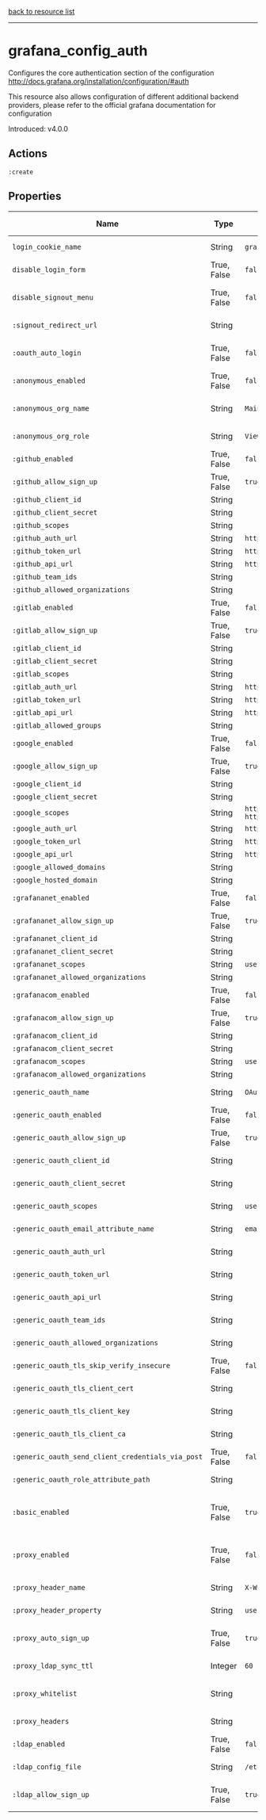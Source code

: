 [back to resource list](https://github.com/sous-chefs/grafana#resources)

---

# grafana_config_auth

Configures the core authentication section of the configuration <http://docs.grafana.org/installation/configuration/#auth>

This resource also allows configuration of different additional backend providers, please refer to the official grafana documentation for configuration

Introduced: v4.0.0

## Actions

`:create`

## Properties

| Name                                              | Type          |  Default                    | Description                                                         | Allowed Values
| ------------------------------------------------ | -------------  | --------------------------- | ------------------------------------------------------------------  | --------------- |
| `login_cookie_name`                               | String        | `grafana_session`           | The name of the Grafana session cookie.|
| `disable_login_form`                              | True, False   | `false`                     | Set to true to disable (hide) the login form, useful if you use OAuth | true, false
| `disable_signout_menu`                            | True, False   | `false`                     | Set to true to disable the signout link in the side menu. useful if you use auth.proxy | true, false
| `:signout_redirect_url`                           | String        |                             | URL to redirect the user to after sign out                          |
| `:oauth_auto_login`                               | True, False   | `false`                     | Set to true to attempt login with OAuth automatically, skipping the login screen| true, false
| `:anonymous_enabled`                              | True, False   | `false`                     | enable anonymous access                                             | true, false
| `:anonymous_org_name`                             | String        | `Main Org.`                 | specify organization name that should be used for unauthenticated users|
| `:anonymous_org_role`                             | String        | `Viewer`                    | specify role for unauthenticated users                              |
| `:github_enabled`                                 | True, False   | `false`                     | Enable github OAuth  See <http://docs.grafana.org/auth/github/>     | true, false
| `:github_allow_sign_up`                           | True, False   | `true`                      | <http://docs.grafana.org/auth/github/>                                | true, false
| `:github_client_id`                               | String        |                             | <http://docs.grafana.org/auth/github/>                                |
| `:github_client_secret`                           | String        |                             | <http://docs.grafana.org/auth/github/>                               |
| `:github_scopes`                                  | String        |                             | <http://docs.grafana.org/auth/github/>                                |
| `:github_auth_url`                                | String        | `https://github.com/login/oauth/authorize` | <http://docs.grafana.org/auth/github/>                 |
| `:github_token_url`                               | String        | `https://github.com/login/oauth/access_token` | <http://docs.grafana.org/auth/github/>              |
| `:github_api_url`                                 | String        | `https://api.github.com/user` | <http://docs.grafana.org/auth/github/>                              |
| `:github_team_ids`                                | String        |                             | <http://docs.grafana.org/auth/github/>                                |
| `:github_allowed_organizations`                   | String        |                             | <http://docs.grafana.org/auth/github/>                                |
| `:gitlab_enabled`                                 | True, False   | `false`                     | Enable gitlab OAuth <http://docs.grafana.org/auth/gitlab/>          | true, false
| `:gitlab_allow_sign_up`                           | True, False   | `true`                      | <http://docs.grafana.org/auth/gitlab/>                                | true, false
| `:gitlab_client_id`                               | String        |                             | <http://docs.grafana.org/auth/gitlab/>                                |
| `:gitlab_client_secret`                           | String        |                             | <http://docs.grafana.org/auth/gitlab/>                                |
| `:gitlab_scopes`                                  | String        |                             | <http://docs.grafana.org/auth/gitlab/>                                |
| `:gitlab_auth_url`                                | String        | `https://gitlab.com/oauth/authorize` | <http://docs.grafana.org/auth/gitlab/>                       |
| `:gitlab_token_url`                               | String        | `https://gitlab.com/oauth/token` | <http://docs.grafana.org/auth/gitlab/>                           |
| `:gitlab_api_url`                                 | String        | `https://gitlab.com/api/v4` | <http://docs.grafana.org/auth/gitlab/>                                |
| `:gitlab_allowed_groups`                          | String        |                             | <http://docs.grafana.org/auth/gitlab/>                                |
| `:google_enabled`                                 | True, False   | `false`                     | Enable Google OAuth <http://docs.grafana.org/auth/google/>          | true, false
| `:google_allow_sign_up`                           | True, False   | `true`                      | <http://docs.grafana.org/auth/google/>                                | true, false
| `:google_client_id`                               | String        |                             | <http://docs.grafana.org/auth/google/>                                |
| `:google_client_secret`                           | String        |                             | <http://docs.grafana.org/auth/google/>                                |
| `:google_scopes`                                  | String        | `https://www.googleapis.com/auth/userinfo.profile https://www.googleapis.com/auth/userinfo.email` | http://docs.grafana.org/auth/google/|
| `:google_auth_url`                                | String        | `https://accounts.google.com/o/oauth2/auth` | <http://docs.grafana.org/auth/google/>                |
| `:google_token_url`                               | String        | `https://accounts.google.com/o/oauth2/token` | <http://docs.grafana.org/auth/google/>               |
| `:google_api_url`                                 | String        | `https://www.googleapis.com/oauth2/v1/userinfo` | <http://docs.grafana.org/auth/google/>            |
| `:google_allowed_domains`                         | String        |                             | <http://docs.grafana.org/auth/google/>                                |
| `:google_hosted_domain`                           | String        |                             | <http://docs.grafana.org/auth/google/>                                |
| `:grafananet_enabled`                             | True, False   | `false`                     | Grafana.com Authentication                                          | true, false
| `:grafananet_allow_sign_up`                       | True, False   | `true`                      | Grafana.com Authentication                                          | true, false
| `:grafananet_client_id`                           | String        |                             | Grafana.com Authentication                                          |
| `:grafananet_client_secret`                       | String        |                             | Grafana.com Authentication                                          |
| `:grafananet_scopes`                              | String        | `user:email`                | Grafana.com Authentication                                          |
| `:grafananet_allowed_organizations`               | String        |                             | Grafana.com Authentication                                          |
| `:grafanacom_enabled`                             | True, False   | `false`                     | Grafana.com Authentication                                          |
| `:grafanacom_allow_sign_up`                       | True, False   | `true`                      | Grafana.com Authentication                                          |
| `:grafanacom_client_id`                           | String        |                             | Grafana.com Authentication                                          |
| `:grafanacom_client_secret`                       | String        |                             | Grafana.com Authentication                                          |
| `:grafanacom_scopes`                              | String        | `user:email`                | Grafana.com Authentication                                          |
| `:grafanacom_allowed_organizations`               | String        |                             | Grafana.com Authentication                                          |
| `:generic_oauth_name`                             | String        | `OAuth`                     | <http://docs.grafana.org/auth/generic-oauth/>                         |
| `:generic_oauth_enabled`                          | True, False   | `false`                     | Enable Generic OAuth                                                | true, false
| `:generic_oauth_allow_sign_up`                    | True, False   | `true`                      | <http://docs.grafana.org/auth/generic-oauth/>                         | true, false
| `:generic_oauth_client_id`                        | String        |                             | <http://docs.grafana.org/auth/generic-oauth/>                         |
| `:generic_oauth_client_secret`                    | String        |                             | <http://docs.grafana.org/auth/generic-oauth/>                         |
| `:generic_oauth_scopes`                           | String        | `user:email`                | <http://docs.grafana.org/auth/generic-oauth/>                         |
| `:generic_oauth_email_attribute_name`             | String        | `email:primary`             | <http://docs.grafana.org/auth/generic-oauth/>                         |
| `:generic_oauth_auth_url`                         | String        |                             | <http://docs.grafana.org/auth/generic-oauth/>                         |
| `:generic_oauth_token_url`                        | String        |                             | <http://docs.grafana.org/auth/generic-oauth/>                         |
| `:generic_oauth_api_url`                          | String        |                             | <http://docs.grafana.org/auth/generic-oauth/>                         |
| `:generic_oauth_team_ids`                         | String        |                             | <http://docs.grafana.org/auth/generic-oauth/>                         |
| `:generic_oauth_allowed_organizations`            | String        |                             | <http://docs.grafana.org/auth/generic-oauth/>                         |
| `:generic_oauth_tls_skip_verify_insecure`         | True, False   | `false`                     | <http://docs.grafana.org/auth/generic-oauth/>                         | true, false
| `:generic_oauth_tls_client_cert`                  | String        |                             | <http://docs.grafana.org/auth/generic-oauth/>                         |
| `:generic_oauth_tls_client_key`                   | String        |                             | <http://docs.grafana.org/auth/generic-oauth/>                         |
| `:generic_oauth_tls_client_ca`                    | String        |                             | <http://docs.grafana.org/auth/generic-oauth/>                         |
| `:generic_oauth_send_client_credentials_via_post` | True, False   | `false`                     | <http://docs.grafana.org/auth/generic-oauth/>                         | true, false
| `:generic_oauth_role_attribute_path`              | String        |                             | <http://docs.grafana.org/auth/generic-oauth/>                         |
| `:basic_enabled`                                  | True, False   | `true`                      | Basic auth is enabled by default and works with the built in Grafana user password authentication system and LDAP authentication integration| true, false
| `:proxy_enabled`                                  | True, False   | `false`                     | Defaults to false, but set to true to enable this feature (http://docs.grafana.org/auth/auth-proxy/)| true, false
| `:proxy_header_name`                              | String        | `X-WEBAUTH-USER`            | HTTP Header name that will contain the username or email            |
| `:proxy_header_property`                          | String        | `username`                  | HTTP Header property, defaults to `username` but can also be `email`|
| `:proxy_auto_sign_up`                             | True, False   |  `true`                     | Set to `true` to enable auto sign up of users who do not exist in Grafana DB. Defaults to `true`.| true, false
| `:proxy_ldap_sync_ttl`                            |  Integer      | `60`                        | If combined with Grafana LDAP integration define sync interval      |
| `:proxy_whitelist`                                | String        |                             | Limit where auth proxy requests come from by configuring a list of IP addresses|
| `:proxy_headers`                                  | String        |                             | Optionally define more headers to sync other user attributes        |
| `:ldap_enabled`                                   | True, False   | `false`                     | Set to `true` to enable LDAP integration (http://docs.grafana.org/auth/ldap/)| true, false
| `:ldap_config_file`                               | String        | `/etc/grafana/ldap.toml`    | Path to the LDAP specific configuration file                        |
| `:ldap_allow_sign_up`                             | True, False   | `true`                      | Allow sign up should almost always be true (default) to allow new Grafana users to be created| true, false
